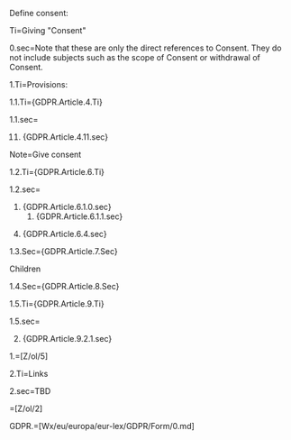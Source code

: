 Define consent:

Ti=Giving "Consent"

0.sec=Note that these are only the direct references to Consent.  They do not include subjects such as the scope of Consent or withdrawal of Consent.

1.Ti=Provisions:

1.1.Ti={GDPR.Article.4.Ti}

1.1.sec=<ol start=11><li>{GDPR.Article.4.11.sec}</ol>

Note=Give consent

1.2.Ti={GDPR.Article.6.Ti}

1.2.sec=<ol><li>{GDPR.Article.6.1.0.sec}<ol><li>{GDPR.Article.6.1.1.sec}</ol></ol><ol start=4><li>{GDPR.Article.6.4.sec}</ol>

1.3.Sec={GDPR.Article.7.Sec}

Children

1.4.Sec={GDPR.Article.8.Sec}

1.5.Ti={GDPR.Article.9.Ti}

1.5.sec=<ol start=2><li>{GDPR.Article.9.2.1.sec}</ol>

1.=[Z/ol/5]

2.Ti=Links

2.sec=TBD

=[Z/ol/2]

GDPR.=[Wx/eu/europa/eur-lex/GDPR/Form/0.md]